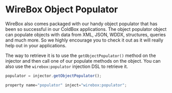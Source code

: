 # WireBox Object Populator

WireBox also comes packaged with our handy object populator that has been so successful in our ColdBox applications. The object populator object can populate objects with data from XML, JSON, WDDX, structures, queries and much more. So we highly encourage you to check it out as it will really help out in your applications.

The way to retrieve it is to use the `getObjectPopulator()` method on the injector and then call one of our populate methods on the object. You can also use the `wirebox:populator` injection DSL to retrieve it.

```javascript
populator = injector.getObjectPopulator();

property name="populator" inject="wirebox:populator";
```

